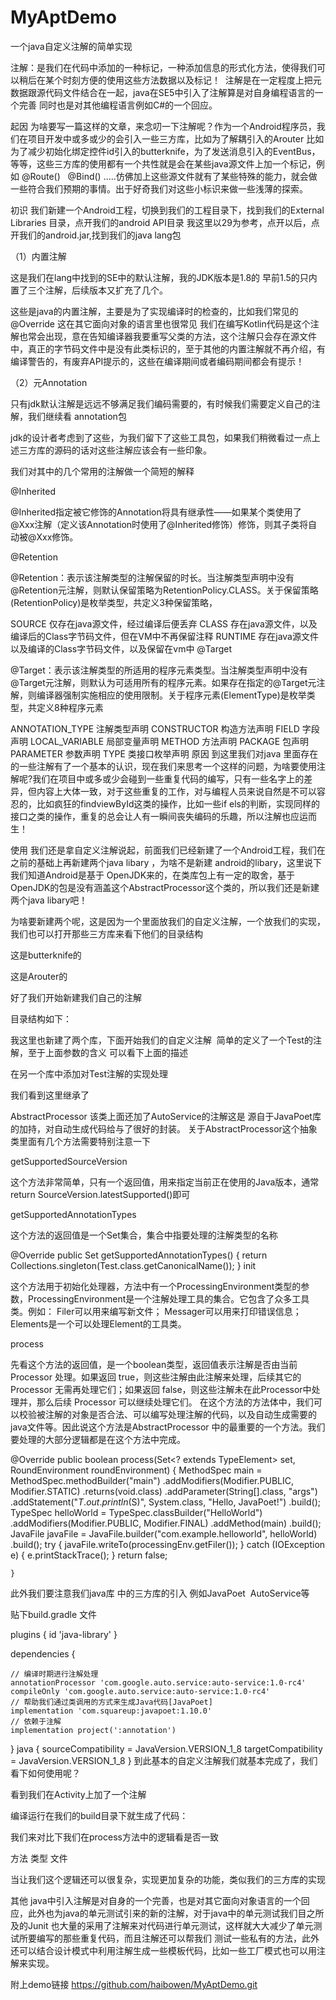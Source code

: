 # MyAptDemo
一个java自定义注解的简单实现

​
注解：是我们在代码中添加的一种标记，一种添加信息的形式化方法，使得我们可以稍后在某个时刻方便的使用这些方法数据以及标记！
 注解是在一定程度上把元数据跟源代码文件结合在一起，java在SE5中引入了注解算是对自身编程语言的一个完善 同时也是对其他编程语言例如C#的一个回应。

起因
为啥要写一篇这样的文章，来念叨一下注解呢？作为一个Android程序员，我们在项目开发中或多或少的会引入一些三方库，比如为了解耦引入的Arouter 比如为了减少初始化绑定控件id引入的butterknife，为了发送消息引入的EventBus，等等，这些三方库的使用都有一个共性就是会在某些java源文件上加一个标记，例如 @Route()   @Bind() .....仿佛加上这些源文件就有了某些特殊的能力，就会做一些符合我们预期的事情。出于好奇我们对这些小标识来做一些浅薄的探索。

初识
我们新建一个Android工程，切换到我们的工程目录下，找到我们的External Libraries 目录，点开我们的android API目录 我这里以29为参考，点开以后，点开我们的android.jar,找到我们的java lang包

（1）内置注解



这是我们在lang中找到的SE中的默认注解，我的JDK版本是1.8的 早前1.5的只内置了三个注解，后续版本又扩充了几个。





这些是java的内置注解，主要是为了实现编译时的检查的，比如我们常见的@Override 这在其它面向对象的语言里也很常见 我们在编写Kotlin代码是这个注解也常会出现，意在告知编译器我要重写父类的方法，这个注解只会存在源文件中，真正的字节码文件中是没有此类标识的，至于其他的内置注解就不再介绍，有编译警告的，有废弃API提示的，这些在编译期间或者编码期间都会有提示！

（2）元Annotation

只有jdk默认注解是远远不够满足我们编码需要的，有时候我们需要定义自己的注解，我们继续看 annotation包

jdk的设计者考虑到了这些，为我们留下了这些工具包，如果我们稍微看过一点上述三方库的源码的话对这些注解应该会有一些印象。



我们对其中的几个常用的注解做一个简短的解释

@Inherited

@Inherited指定被它修饰的Annotation将具有继承性——如果某个类使用了@Xxx注解（定义该Annotation时使用了@Inherited修饰）修饰，则其子类将自动被@Xxx修饰。

@Retention

@Retention：表示该注解类型的注解保留的时长。当注解类型声明中没有@Retention元注解，则默认保留策略为RetentionPolicy.CLASS。关于保留策略(RetentionPolicy)是枚举类型，共定义3种保留策略，

SOURCE	仅存在java源文件，经过编译后便丢弃
CLASS	存在java源文件，以及编译后的Class字节码文件，但在VM中不再保留注释
RUNTIME	存在java源文件  以及编译的Class字节码文件，以及保留在vm中
@Target

@Target：表示该注解类型的所适用的程序元素类型。当注解类型声明中没有@Target元注解，则默认为可适用所有的程序元素。如果存在指定的@Target元注解，则编译器强制实施相应的使用限制。关于程序元素(ElementType)是枚举类型，共定义8种程序元素

ANNOTATION_TYPE	注解类型声明
CONSTRUCTOR	构造方法声明
FIELD	字段声明
LOCAL_VARIABLE	局部变量声明
METHOD	方法声明
PACKAGE	包声明
PARAMETER	参数声明
TYPE	类接口枚举声明
原因
到这里我们对java 里面存在的一些注解有了一个基本的认识，现在我们来思考一个这样的问题，为啥要使用注解呢?我们在项目中或多或少会碰到一些重复代码的编写，只有一些名字上的差异，但内容上大体一致，对于这些重复的工作，对与编程人员来说自然是不可以容忍的，比如疯狂的findviewById这类的操作，比如一些if els的判断，实现同样的接口之类的操作，重复的总会让人有一瞬间丧失编码的乐趣，所以注解也应运而生！

使用
我们还是拿自定义注解说起，前面我们已经新建了一个Android工程，我们在之前的基础上再新建两个java libary ，为啥不是新建 android的libary，这里说下我们知道Android是基于 OpenJDK来的，在类库包上有一定的取舍，基于OpenJDK的包是没有涵盖这个AbstractProcessor这个类的，所以我们还是新建两个java libary吧！



为啥要新建两个呢，这是因为一个里面放我们的自定义注解，一个放我们的实现，我们也可以打开那些三方库来看下他们的目录结构

这是butterknife的



这是Arouter的



好了我们开始新建我们自己的注解

目录结构如下：



我这里也新建了两个库，下面开始我们的自定义注解  简单的定义了一个Test的注解，至于上面参数的含义 可以看下上面的描述



在另一个库中添加对Test注解的实现处理



我们看到这里继承了

AbstractProcessor 该类上面还加了AutoService的注解这是 源自于JavaPoet库的加持，对自动生成代码给与了很好的封装。
关于AbstractProcessor这个抽象类里面有几个方法需要特别注意一下



getSupportedSourceVersion 

这个方法非常简单，只有一个返回值，用来指定当前正在使用的Java版本，通常return SourceVersion.latestSupported()即可

getSupportedAnnotationTypes

这个方法的返回值是一个Set集合，集合中指要处理的注解类型的名称

 @Override
    public Set<String> getSupportedAnnotationTypes() {
        return Collections.singleton(Test.class.getCanonicalName());
    }
init

这个方法用于初始化处理器，方法中有一个ProcessingEnvironment类型的参数，ProcessingEnvironment是一个注解处理工具的集合。它包含了众多工具类。例如： Filer可以用来编写新文件； Messager可以用来打印错误信息； Elements是一个可以处理Element的工具类。


process

先看这个方法的返回值，是一个boolean类型，返回值表示注解是否由当前Processor 处理。如果返回 true，则这些注解由此注解来处理，后续其它的 Processor 无需再处理它们；如果返回 false，则这些注解未在此Processor中处理并，那么后续 Processor 可以继续处理它们。 在这个方法的方法体中，我们可以校验被注解的对象是否合法、可以编写处理注解的代码，以及自动生成需要的java文件等。因此说这个方法是AbstractProcessor 中的最重要的一个方法。我们要处理的大部分逻辑都是在这个方法中完成。

 @Override
    public boolean process(Set<? extends TypeElement> set, RoundEnvironment roundEnvironment) {
        MethodSpec main = MethodSpec.methodBuilder("main")
                .addModifiers(Modifier.PUBLIC, Modifier.STATIC)
                .returns(void.class)
                .addParameter(String[].class, "args")
                .addStatement("$T.out.println($S)", System.class, "Hello, JavaPoet!")
                .build();
        TypeSpec helloWorld = TypeSpec.classBuilder("HelloWorld")
                .addModifiers(Modifier.PUBLIC, Modifier.FINAL)
                .addMethod(main)
                .build();
        JavaFile javaFile = JavaFile.builder("com.example.helloworld", helloWorld)
                .build();
        try {
            javaFile.writeTo(processingEnv.getFiler());
        } catch (IOException e) {
            e.printStackTrace();
        }
        return false;

    }
此外我们要注意我们java库 中的三方库的引入 例如JavaPoet  AutoService等

贴下build.gradle 文件

plugins {
    id 'java-library'
}


dependencies {

    // 编译时期进行注解处理
    annotationProcessor 'com.google.auto.service:auto-service:1.0-rc4'
    compileOnly 'com.google.auto.service:auto-service:1.0-rc4'
    // 帮助我们通过类调用的方式来生成Java代码[JavaPoet]
    implementation 'com.squareup:javapoet:1.10.0'
    // 依赖于注解
    implementation project(':annotation')
}
java {
    sourceCompatibility = JavaVersion.VERSION_1_8
    targetCompatibility = JavaVersion.VERSION_1_8
}
到此基本的自定义注解我们就基本完成了，我们看下如何使用呢？

看到我们在Activity上加了一个注解



编译运行在我们的build目录下就生成了代码：



我们来对比下我们在process方法中的逻辑看是否一致

方法 类型 文件



当让我们这个逻辑还可以很复杂，实现更加复杂的功能，类似我们的三方库的实现

其他
java中引入注解是对自身的一个完善，也是对其它面向对象语言的一个回应，此外也为java的单元测试引来的新的注解，对于java中的单元测试我们目之所及的Junit 也大量的采用了注解来对代码进行单元测试，这样就大大减少了单元测试所要编写的那些重复代码，而且注解还可以帮我们 测试一些私有的方法，此外还可以结合设计模式中利用注解生成一些模板代码，比如一些工厂模式也可以用注解来实现。

附上demo链接 https://github.com/haibowen/MyAptDemo.git


